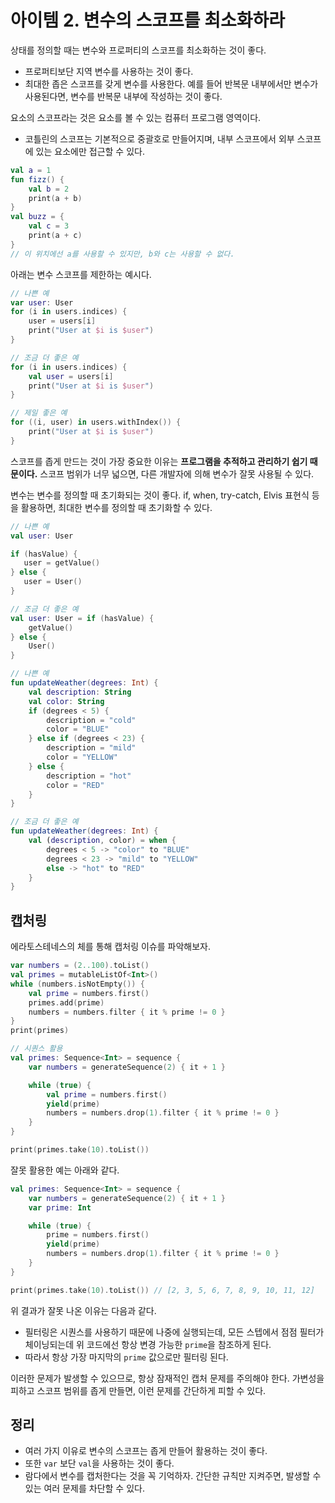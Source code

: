 # 아이템 2. 변수의 스코프를 최소화하라
상태를 정의할 때는 변수와 프로퍼티의 스코프를 최소화하는 것이 좋다.

- 프로퍼티보단 지역 변수를 사용하는 것이 좋다.
- 최대한 좁은 스코프를 갖게 변수를 사용한다. 예를 들어 반복문 내부에서만 변수가 사용된다면, 변수를 반복문 내부에 작성하는 것이 좋다.

요소의 스코프라는 것은 요소를 볼 수 있는 컴퓨터 프로그램 영역이다.

- 코틀린의 스코프는 기본적으로 중괄호로 만들어지며, 내부 스코프에서 외부 스코프에 있는 요소에만 접근할 수 있다.

```kotlin
val a = 1
fun fizz() {
    val b = 2
    print(a + b)
}
val buzz = {
    val c = 3
    print(a + c)
}
// 이 위치에선 a를 사용할 수 있지만, b와 c는 사용할 수 없다.
```

아래는 변수 스코프를 제한하는 예시다.

```kotlin
// 나쁜 예
var user: User
for (i in users.indices) {
    user = users[i]
    print("User at $i is $user")
}

// 조금 더 좋은 예
for (i in users.indices) {
    val user = users[i]
    print("User at $i is $user")
}

// 제일 좋은 예
for ((i, user) in users.withIndex()) {
    print("User at $i is $user")
}
```

스코프를 좁게 만드는 것이 가장 중요한 이유는 **프로그램을 추적하고 관리하기 쉽기 때문이다.** 스코프 범위가 너무 넓으면, 다른 개발자에 의해 변수가 잘못 사용될 수 있다.

변수는 변수를 정의할 때 초기화되는 것이 좋다. if, when, try-catch, Elvis 표현식 등을 활용하면, 최대한 변수를 정의할 때 초기화할 수 있다.

```kotlin
// 나쁜 예
val user: User

if (hasValue) {
   user = getValue()
} else {
   user = User()
}

// 조금 더 좋은 예
val user: User = if (hasValue) {
    getValue()
} else {
    User()
}

// 나쁜 예
fun updateWeather(degrees: Int) {
    val description: String
    val color: String
    if (degrees < 5) {
        description = "cold"
        color = "BLUE"
    } else if (degrees < 23) {
        description = "mild"
        color = "YELLOW"
    } else {
        description = "hot"
        color = "RED"
    }
}

// 조금 더 좋은 예
fun updateWeather(degrees: Int) {
    val (description, color) = when {
        degrees < 5 -> "color" to "BLUE"
        degrees < 23 -> "mild" to "YELLOW"
        else -> "hot" to "RED"
    }
}
```

## 캡처링
에라토스테네스의 체를 통해 캡처링 이슈를 파악해보자.

```kotlin
var numbers = (2..100).toList()
val primes = mutableListOf<Int>()
while (numbers.isNotEmpty()) {
    val prime = numbers.first()
    primes.add(prime)
    numbers = numbers.filter { it % prime != 0 }
}
print(primes)

// 시퀀스 활용
val primes: Sequence<Int> = sequence {
    var numbers = generateSequence(2) { it + 1 }

    while (true) {
        val prime = numbers.first()
        yield(prime)
        numbers = numbers.drop(1).filter { it % prime != 0 }
    }
}

print(primes.take(10).toList())
```

잘못 활용한 예는 아래와 같다.

```kotlin
val primes: Sequence<Int> = sequence {
    var numbers = generateSequence(2) { it + 1 }
    var prime: Int

    while (true) {
        prime = numbers.first()
        yield(prime)
        numbers = numbers.drop(1).filter { it % prime != 0 }
    }
}

print(primes.take(10).toList()) // [2, 3, 5, 6, 7, 8, 9, 10, 11, 12]
```

위 결과가 잘못 나온 이유는 다음과 같다.

- 필터링은 시퀀스를 사용하기 때문에 나중에 실행되는데, 모든 스텝에서 점점 필터가 체이닝되는데 위 코드에선 항상 변경 가능한 `prime`을 참조하게 된다.
- 따라서 항상 가장 마지막의 `prime` 값으로만 필터링 된다.

이러한 문제가 발생할 수 있으므로, 항상 잠재적인 캡처 문제를 주의해야 한다. 가변성을 피하고 스코프 범위를 좁게 만들면, 이런 문제를 간단하게 피할 수 있다.

## 정리
- 여러 가지 이유로 변수의 스코프는 좁게 만들어 활용하는 것이 좋다.
- 또한 `var` 보단 `val`을 사용하는 것이 좋다.
- 람다에서 변수를 캡처한다는 것을 꼭 기억하자. 간단한 규칙만 지켜주면, 발생할 수 있는 여러 문제를 차단할 수 있다.